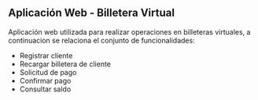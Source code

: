 ## Aplicación Web - Billetera Virtual

Aplicación web utilizada para realizar operaciones en billeteras virtuales, a continuacion se relaciona el conjunto de funcionalidades:

- Registrar cliente
- Recargar billetera de cliente
- Solicitud de pago
- Confirmar pago
- Consultar saldo
